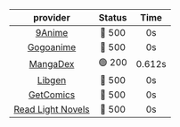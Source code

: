 | **provider** | **Status** | **Time** |
|:--------:|:------:|:----:|
| [9Anime](https://9anime.to) | 🔴 500 | 0s |
| [Gogoanime](https://gogoanime.gg) | 🔴 500 | 0s |
| [MangaDex](https://mangadex.org) | 🟢 200 | 0.612s |
| [Libgen](http://libgen) | 🔴 500 | 0s |
| [GetComics](https://getcomics.info/) | 🔴 500 | 0s |
| [Read Light Novels](https://readlightnovels.net) | 🔴 500 | 0s |
